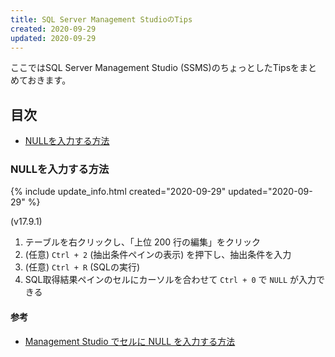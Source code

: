 ```yaml
---
title: SQL Server Management StudioのTips
created: 2020-09-29
updated: 2020-09-29
---
```

ここではSQL Server Management Studio (SSMS)のちょっとしたTipsをまとめておきます。

## <a name="index">目次</a>

- [NULLを入力する方法](#how-to-enter-null)

### <a name="how-to-enter-null">NULLを入力する方法</a>
{% include update_info.html created="2020-09-29" updated="2020-09-29" %}

(v17.9.1)
1. テーブルを右クリックし、「上位 200 行の編集」をクリック
1. (任意) `Ctrl + 2` (抽出条件ペインの表示) を押下し、抽出条件を入力
1. (任意) `Ctrl + R` (SQLの実行)
1. SQL取得結果ペインのセルにカーソルを合わせて `Ctrl + 0` で `NULL` が入力できる

#### <a name="how-to-enter-null-reference">参考</a>

- [Management Studio でセルに NULL を入力する方法](http://sqltips.blog40.fc2.com/blog-entry-9.html)

